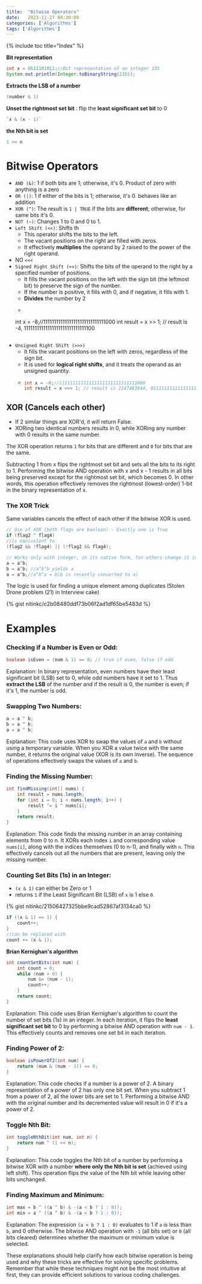 ```yaml
---
title:  "Bitwise Operators"
date:   2023-11-27 08:30:00
categories: ['Algorithms']
tags: ['Algorithms']
---
```


{% include toc title="Index" %}

**Bit representation**

```java
int x = 0b11101011;//Bit representation of an integer 235
System.out.println(Integer.toBinaryString(235));
```

**Extracts the LSB of a number**
```java
(number & 1)
```

**Unset the rightmost set bit** : flip the **least significant set bit** to 0
```java
`x & (x - 1)`
```

**the Nth bit is set**
```java
1 << n
```

# Bitwise Operators
- `AND (&)`: 1 if both bits are 1; otherwise, it's 0. Product of zero with anything is a zero
- `OR (|)`: 1 if either of the bits is 1; otherwise, it's 0. behaves like an addition
- `XOR (^)`: The result is `1 | TRUE` if the bits are **different**; otherwise, for same bits it's 0.
- `NOT (~)`: Changes 1 to 0 and 0 to 1.
- `Left Shift (<<)`: Shifts th
    - This operator shifts the bits to the left.
    - The vacant positions on the right are filled with zeros.
    - It effectively **multiplies** the operand by 2 raised to the power of the right operand.
- NO `<<<`
- `Signed Right Shift (>>)`: Shifts the bits of the operand to the right by a specified number of positions.
    - It fills the vacant positions on the left with the sign bit (the leftmost bit) to preserve the sign of the number.
    - If the number is positive, it fills with 0, and if negative, it fills with 1.
    - **Divides** the number by 2
    - ```java
    int x = -8;//11111111111111111111111111111000
    int result = x >> 1; // result is -4, 11111111111111111111111111111100
   ```
- `Unsigned Right Shift (>>>)`
    - It fills the vacant positions on the left with zeros, regardless of the sign bit.
    - It is used for **logical right shifts**, and it treats the operand as an unsigned quantity.
    - ```java
      int x = -8;//11111111111111111111111111111000
      int result = x >>> 1; // result is 2147483644, 01111111111111111111111111111100
      ```

## XOR (Cancels each other)

- If 2 similar things are XOR'd, it will return False.
- XORing two identical numbers results in 0,
while XORing any number with 0 results in the same number.

The XOR operation returns `1` for bits that are different and `0` for bits that are the same.


Subtracting 1 from x flips the rightmost set bit and sets all the bits to its right to 1.
Performing the bitwise AND operation with x and x - 1 results in all bits being preserved except for the rightmost set bit, which becomes 0.
In other words, this operation effectively removes the rightmost (lowest-order) 1-bit in the binary representation of x.

### The XOR Trick

Same variables cancels the effect of each other if the bitwise XOR is used.

```java
// Use of XOR (both flags are boolean) - Exactly one is True
if (flag2 ^ flag4)
//is equivalent to
(flag2 && !flag4) || (!flag2 && flag4);
```

```java
// Works only with integer, in its native form, for others change it into its equivalent binary representation.
a = a^b;
b = a^b; //a^b^b yields a
a = a^b;//a^b^a = b(b is recently converted to a)
```

The logic is used for finding a unique element among duplicates (Stolen Drone problem (21) in Interview cake)

{% gist nitinkc/c2b08480ddf73b06f2ad1df65be5483d %}

# Examples

### **Checking if a Number is Even or Odd:**
   ```java
   boolean isEven = (num & 1) == 0; // true if even, false if odd
   ```
   Explanation: In binary representation, even numbers have their least significant bit (LSB) set to 0, 
while odd numbers have it set to 1. 
Thus **extract the LSB** of the number and if the result is 0, the number is even; if it's 1, the number is odd.

### **Swapping Two Numbers:**

   ```java
   a = a ^ b;
   b = a ^ b;
   a = a ^ b;
   ```

   Explanation: This code uses XOR to swap the values of `a` and `b` without using a temporary variable. 
When you XOR a value twice with the same number, it returns the original value (XOR is its own inverse). 
The sequence of operations effectively swaps the values of `a` and `b`.

### **Finding the Missing Number:**

   ```java
   int findMissing(int[] nums) {
       int result = nums.length;
       for (int i = 0; i < nums.length; i++) {
           result ^= i ^ nums[i];
       }
       return result;
   }
   ```

   Explanation: This code finds the missing number in an array containing elements from 0 to n. 
It XORs each index `i` and corresponding value `nums[i]`, along with the indices themselves (0 to n-1), 
and finally with `n`. This effectively cancels out all the numbers that are present, leaving only the missing number.

### **Counting Set Bits (1s) in an Integer:**

- `(x & 1)` can either be Zero or 1
- returns `1` if the Least Significant Bit (LSB) of `x` is 1 else `0`.

{% gist nitinkc/21506427325bbe9cad52867af3134ca0 %}

```java
if ((x & 1) == 1) {
    count++;
}
//can be replaced with
count += (x & 1);
```

**Brian Kernighan's algorithm**

```java
int countSetBits(int num) {
    int count = 0;
    while (num > 0) {
        num &= (num - 1);
        count++;
    }
    return count;
}
```

   Explanation: This code uses Brian Kernighan's algorithm to count the number of set bits (1s) in an integer.
In each iteration, it flips the **least significant set bit** to 0 by performing a bitwise AND operation with `num - 1`. 
This effectively counts and removes one set bit in each iteration.

### **Finding Power of 2:**

   ```java
   boolean isPowerOf2(int num) {
       return (num & (num - 1)) == 0;
   }
   ```

   Explanation: This code checks if a number is a power of 2. A binary representation of a power of 2 has only one bit set. When you subtract 1 from a power of 2, all the lower bits are set to 1. Performing a bitwise AND with the original number and its decremented value will result in 0 if it's a power of 2.

### **Toggle Nth Bit:**

   ```java
   int toggleNthBit(int num, int n) {
       return num ^ (1 << n);
   }
   ```

   Explanation: This code toggles the Nth bit of a number by performing a bitwise XOR with a number 
   **where only the Nth bit is set** (achieved using left shift). This operation flips the value of the Nth bit while leaving other bits unchanged.

### **Finding Maximum and Minimum:**

   ```java
   int max = b ^ ((a ^ b) & -(a < b ? 1 : 0));
   int min = a ^ ((a ^ b) & -(a < b ? 1 : 0));
   ```

   Explanation: The expression `(a < b ? 1 : 0)` evaluates to 1 if `a` is less than `b`, and 0 otherwise. 
   The bitwise AND operation with `-1` (all bits set) or `0` (all bits cleared) determines whether the maximum or minimum value is selected.

These explanations should help clarify how each bitwise operation is being used and why these tricks are effective for solving specific problems. Remember that while these techniques might not be the most intuitive at first, they can provide efficient solutions to various coding challenges.

